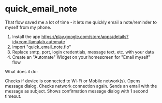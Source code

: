 # quick_email_note
That flow saved me a lot of time - it lets me quickly email a note/reminder to myself from my phone.

1. Install the app https://play.google.com/store/apps/details?id=com.llamalab.automate
2. Import "quick_email_note.flo"
3. Replace smtp, port, login credentials, message text, etc. with your data
4. Create an "Automate" Widget on your homescreen for "Email myself" flow

What does it do:

Checks if device is connected to Wi-Fi or Mobile network(s).
Opens message dialog.
Checks network connection again.
Sends an email with the message as subject.
Shows confirmation message dialog with 1 second timeout.
